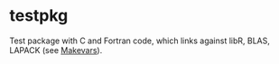 # testpkg

Test package with C and Fortran code, which links against libR, BLAS, LAPACK (see [Makevars](src/Makevars)).
